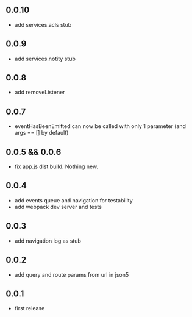## 0.0.10

- add services.acls stub

## 0.0.9

- add services.notity stub

## 0.0.8

- add removeListener

## 0.0.7

- eventHasBeenEmitted can now be called with only 1 parameter (and args == [] by default)

## 0.0.5 && 0.0.6

- fix app.js dist build. Nothing new.

## 0.0.4

- add events queue and navigation for testability
- add webpack dev server and tests

## 0.0.3

- add navigation log as stub

## 0.0.2

- add query and route params from url in json5

## 0.0.1

- first release
